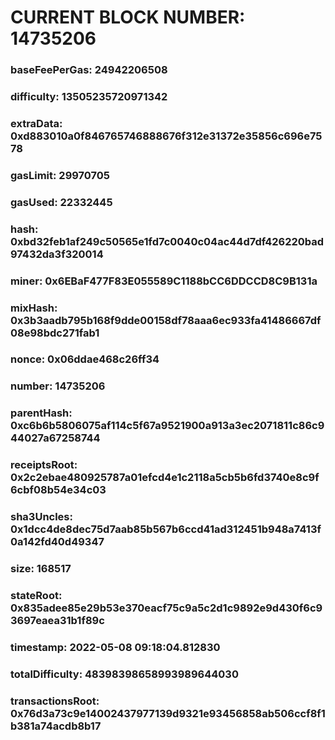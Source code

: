 # CURRENT BLOCK NUMBER: 14735206

### baseFeePerGas: 24942206508
### difficulty: 13505235720971342
### extraData: 0xd883010a0f846765746888676f312e31372e35856c696e7578
### gasLimit: 29970705
### gasUsed: 22332445
### hash: 0xbd32feb1af249c50565e1fd7c0040c04ac44d7df426220bad97432da3f320014
### miner: 0x6EBaF477F83E055589C1188bCC6DDCCD8C9B131a
### mixHash: 0x3b3aadb795b168f9dde00158df78aaa6ec933fa41486667df08e98bdc271fab1
### nonce: 0x06ddae468c26ff34
### number: 14735206
### parentHash: 0xc6b6b5806075af114c5f67a9521900a913a3ec2071811c86c944027a67258744
### receiptsRoot: 0x2c2ebae480925787a01efcd4e1c2118a5cb5b6fd3740e8c9f6cbf08b54e34c03
### sha3Uncles: 0x1dcc4de8dec75d7aab85b567b6ccd41ad312451b948a7413f0a142fd40d49347
### size: 168517
### stateRoot: 0x835adee85e29b53e370eacf75c9a5c2d1c9892e9d430f6c93697eaea31b1f89c
### timestamp: 2022-05-08 09:18:04.812830
### totalDifficulty: 48398398658993989644030
### transactionsRoot: 0x76d3a73c9e14002437977139d9321e93456858ab506ccf8f1b381a74acdb8b17
